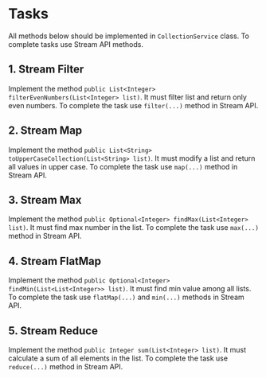 # Tasks

All methods below should be implemented in `CollectionService` class.
To complete tasks use Stream API methods. 

## 1. Stream Filter

Implement the method `public List<Integer> filterEvenNumbers(List<Integer> list)`. 
It must filter list and return only even numbers. To complete the task use `filter(...)` 
method in Stream API.  

## 2. Stream Map

Implement the method `public List<String> toUpperCaseCollection(List<String> list)`.
It must modify a list and return all values in upper case. To complete the task use `map(...)`
method in Stream API.

## 3. Stream Max

Implement the method `public Optional<Integer> findMax(List<Integer> list)`.
It must find max number in the list. To complete the task use `max(...)`
method in Stream API.

## 4. Stream FlatMap

Implement the method `public Optional<Integer> findMin(List<List<Integer>> list)`.
It must find min value among all lists. To complete the task use `flatMap(...)` and `min(...)`
methods in Stream API.

## 5. Stream Reduce

Implement the method `public Integer sum(List<Integer> list)`.
It must calculate a sum of all elements in the list. To complete the task use `reduce(...)`
method in Stream API.